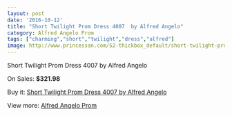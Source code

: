 ```yaml
---
layout: post
date: '2016-10-12'
title: "Short Twilight Prom Dress 4007  by Alfred Angelo"
category: Alfred Angelo Prom
tags: ["charming","short","twilight","dress","alfred"]
image: http://www.princessan.com/52-thickbox_default/short-twilight-prom-dress-4007-by-alfred-angelo.jpg
---
```

Short Twilight Prom Dress 4007  by Alfred Angelo

On Sales: **$321.98**
<a href="https://www.princessan.com/en/alfred-angelo-prom/29-short-twilight-prom-dress-4007-by-alfred-angelo.html"><amp-img layout="responsive" width="600" height="600" src="//www.princessan.com/52-thickbox_default/short-twilight-prom-dress-4007-by-alfred-angelo.jpg" alt="Short Twilight Prom Dress 4007  by Alfred Angelo 0" /></a>

Buy it: [Short Twilight Prom Dress 4007  by Alfred Angelo](https://www.princessan.com/en/alfred-angelo-prom/29-short-twilight-prom-dress-4007-by-alfred-angelo.html "Short Twilight Prom Dress 4007  by Alfred Angelo")

View more: [Alfred Angelo Prom](https://www.princessan.com/en/2-alfred-angelo-prom "Alfred Angelo Prom")
